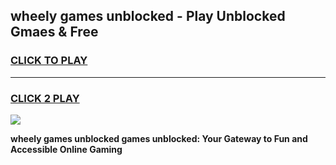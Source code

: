 
## wheely games unblocked - Play Unblocked Gmaes & Free
<h3>
<a href="https://news.freeplayer.one?title=wheely_games_unblocked&ref=16F">CLICK TO PLAY</a></h3>
<hr>

<h3>
<a href="https://news.freeplayer.one?title=wheely_games_unblocked&ref=16F">CLICK 2 PLAY</a>
  
</h3>

<a href="https://news.freeplayer.one?title=wheely_games_unblocked&ref=16F/"><img src="https://clearcache.store/games.png"></a>


**wheely games unblocked games unblocked: Your Gateway to Fun and Accessible Online Gaming**
